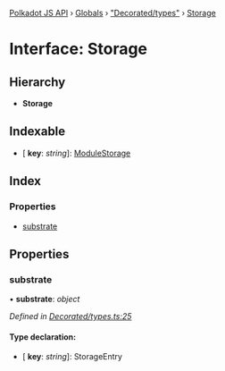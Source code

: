 [Polkadot JS API](../README.md) › [Globals](../globals.md) › ["Decorated/types"](../modules/_decorated_types_.md) › [Storage](_decorated_types_.storage.md)

# Interface: Storage

## Hierarchy

* **Storage**

## Indexable

* \[ **key**: *string*\]: [ModuleStorage](_decorated_types_.modulestorage.md)

## Index

### Properties

* [substrate](_decorated_types_.storage.md#substrate)

## Properties

###  substrate

• **substrate**: *object*

*Defined in [Decorated/types.ts:25](https://github.com/polkadot-js/api/blob/011e24bd49/packages/metadata/src/Decorated/types.ts#L25)*

#### Type declaration:

* \[ **key**: *string*\]: StorageEntry
